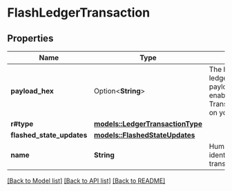 # FlashLedgerTransaction

## Properties

Name | Type | Description | Notes
------------ | ------------- | ------------- | -------------
**payload_hex** | Option<**String**> | The hex-encoded full ledger transaction payload. Only returned if enabled in TransactionFormatOptions on your request. | [optional]
**r#type** | [**models::LedgerTransactionType**](LedgerTransactionType.md) |  | 
**flashed_state_updates** | [**models::FlashedStateUpdates**](FlashedStateUpdates.md) |  | 
**name** | **String** | Human-readable identifier of the flash transaction. | 

[[Back to Model list]](../README.md#documentation-for-models) [[Back to API list]](../README.md#documentation-for-api-endpoints) [[Back to README]](../README.md)


